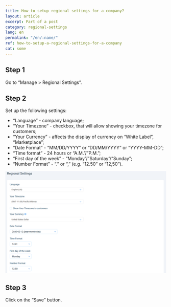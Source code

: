 ```yaml
---
title: How to setup regional settings for a company?
layout: article
excerpt: Part of a post
category: regional-settings
lang: en
permalink: "/en/:name/"
ref: how-to-setup-a-regional-settings-for-a-company
cat: some
---
```


## **Step 1**

Go to “Manage > Regional Settings”.

## **Step 2**

Set up the following settings:

- “Language” - company language;
- “Your Timezone” - checkbox, that will allow showing your timezone for customers;
- “Your Currency” - affects the display of currency on “White Label”, “Marketplace”;
- “Date Format” - “ММ/DD/YYYY” or “DD/MM/YYYY” or “YYYY-MM-DD”;
- “Time format” - 24 hours or  “A.M.”/”P.M.”;
- “First day of the week” - “Monday”/”Saturday”/”Sunday”;
- “Number Format” -  “.” or “,” (e.g. “12.50” or “12,50”).

![How_to_setup_a_regional_settings_for_a_company1](/assets/images/how_to_setup_a_regional_settings_for_a_company1.png)

## **Step 3**

Click on the “Save” button.
